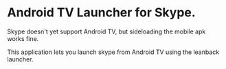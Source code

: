 Android TV Launcher for Skype.
========================

Skype doesn't yet support Android TV, but sideloading the mobile apk works fine.

This application lets you launch skype from Android TV using the leanback launcher.
